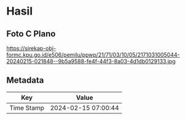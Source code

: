 # Hasil

## Foto C Plano

https://sirekap-obj-formc.kpu.go.id/e506/pemilu/ppwp/21/71/03/10/05/2171031005044-20240215-021848--9b5a9588-fe4f-44f3-8a03-4d1db0129133.jpg


## Metadata

| Key        | Value               |
| ---------- | ------------------- |
| Time Stamp | 2024-02-15 07:00:44 |



